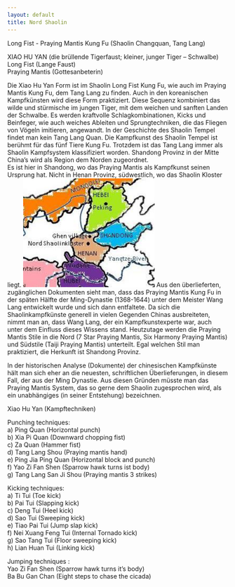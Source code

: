 ```yaml
---
layout: default
title: Nord Shaolin
---
```


Long Fist - Praying Mantis Kung Fu (Shaolin Changquan, Tang Lang) <br>

XIAO HU YAN             (die brüllende Tigerfaust; kleiner, junger Tiger – Schwalbe)<br>
Long Fist               (Lange Faust)<br>
Praying Mantis          (Gottesanbeterin)<br>


Die Xiao Hu Yan Form ist im Shaolin Long Fist Kung Fu, wie auch im Praying Mantis Kung Fu, dem Tang Lang zu finden. Auch in den koreanischen Kampfkünsten wird diese Form praktiziert. Diese Sequenz kombiniert das wilde und stürmische im jungen Tiger, mit dem weichen und sanften Landen der Schwalbe. Es werden kraftvolle Schlagkombinationen, Kicks und Beinfeger, wie auch weiches Ableiten und Sprungtechniken, die das Fliegen von Vögeln imitieren, angewandt.
In der Geschichte des Shaolin Tempel findet man kein Tang Lang Quan. Die Kampfkunst des Shaolin Tempel ist berühmt für das fünf Tiere Kung Fu. Trotzdem ist das Tang Lang immer als Shaolin Kampfsystem klassifiziert worden. 
Shandong Provinz in der Mitte China’s wird als Region dem Norden zugeordnet.<br>
Es ist hier in Shandong, wo das Praying Mantis als Kampfkunst seinen Ursprung hat. Nicht in Henan Provinz, südwestlich, wo das Shaolin Kloster liegt.
<img class="right" src="/images/china_norden.jpg" alt="China" width="300px">
Aus den überlieferten, zugänglichen Dokumenten sieht man, dass das Praying Mantis Kung Fu in der späten Hälfte der Ming-Dynastie (1368-1644) unter dem Meister Wang Lang entwickelt wurde und sich dann entfaltete. 
Da sich die Shaolinkampfkünste generell in vielen Gegenden Chinas ausbreiteten, nimmt man an, dass Wang Lang, der ein Kampfkunstexperte war, auch unter dem Einfluss dieses Wissens stand.
Heutzutage werden die Praying Mantis Stile in die Nord (7 Star Praying Mantis, Six Harmony Praying Mantis) und Südstile (Taiji Praying Mantis) unterteilt.
Egal welchen Stil man praktiziert, die Herkunft ist Shandong Provinz.<br>

In der historischen Analyse (Dokumente) der chinesischen Kampfkünste hält man sich eher an die neuesten, schriftlichen Überlieferungen, in diesem Fall, der aus der Ming Dynastie. Aus diesen Gründen müsste man das Praying Mantis System, das so gerne dem Shaolin zugesprochen wird, als ein unabhängiges (in seiner Entstehung) bezeichnen. <br>

Xiao Hu Yan (Kampftechniken)<br>

Punching techniques:<br>
a)	Ping Quan (Horizontal punch)<br>
b)	Xia Pi Quan (Downward chopping fist)<br>
c)	Za Quan (Hammer fist)<br>
d)	Tang Lang Shou (Praying mantis hand)<br>
e)	Ping Jia Ping Quan (Horizontal block and punch)<br>
f)	Yao Zi Fan Shen (Sparrow hawk turns ist body)<br>
g)	Tang Lang San Ji Shou (Praying mantis 3 strikes)<br>

Kicking techniques:<br>
a)	Ti Tui (Toe kick)<br>
b)	Pai Tui (Slapping kick)<br>
c)	Deng Tui (Heel kick)<br>
d)	Sao Tui (Sweeping kick)<br>
e)	Tiao Pai Tui (Jump slap kick)<br>
f)	Nei Xuang Feng Tui (Internal Tornado kick)<br>
g)	Sao Tang Tui (Floor sweeping kick)<br>
h)	Lian Huan Tui (Linking kick)<br>

Jumping techniques :<br>
Yao Zi Fan Shen (Sparrow hawk turns it’s body)<br>
Ba Bu Gan Chan (Eight steps to chase the cicada)<br>